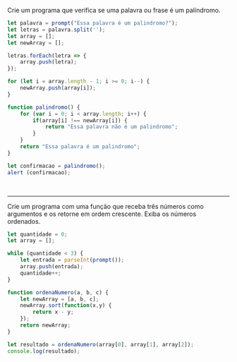 Crie um programa que verifica se uma palavra ou frase é um palíndromo.

```js
let palavra = prompt("Essa palavra é um palindromo?");
let letras = palavra.split('');
let array = [];
let newArray = [];

letras.forEach(letra => {
    array.push(letra);
});

for (let i = array.length - 1; i >= 0; i--) {
    newArray.push(array[i]);
}

function palindromo() {
    for (var i = 0; i < array.length; i++) {
        if(array[i] !== newArray[i]) {
            return "Essa palavra não é um palindromo";
        }
    }
    return "Essa palavra é um palindromo";
}

let confirmacao = palindromo();
alert (confirmacao);
```
<br>

---

Crie um programa com uma função que receba três números como argumentos e os retorne em ordem crescente. Exiba os números ordenados.

```js
let quantidade = 0;
let array = [];

while (quantidade < 3) {
    let entrada = parseInt(prompt());
    array.push(entrada);
    quantidade++;
}

function ordenaNumero(a, b, c) {
    let newArray = [a, b, c];
    newArray.sort(function(x,y) {
        return x - y;
    });
    return newArray;
}

let resultado = ordenaNumero(array[0], array[1], array[2]);
console.log(resultado);
``` 